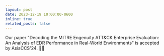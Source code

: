 ```yaml
---
layout: post
date: 2023-12-19 10:00:00-0600
inline: true
related_posts: false
---
```


Our paper "Decoding the MITRE Engenuity ATT&CK Enterprise Evaluation: An Analysis of EDR Performance in Real-World Environments" is accepted by AsiaCCS'24. :tada::tada: